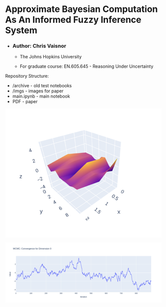 # Approximate Bayesian Computation As An Informed Fuzzy Inference System

- ### Author: Chris Vaisnor
	- The Johns Hopkins University

	- For graduate course: EN.605.645 - Reasoning Under Uncertainty

Repository Structure:

- /archive - old test notebooks
- /imgs - images for paper
- main.ipynb - main notebook
- PDF - paper

![Surface Plot](imgs/prior_surface.png)

![MCMC Trace](imgs/mcmc_trace.png)